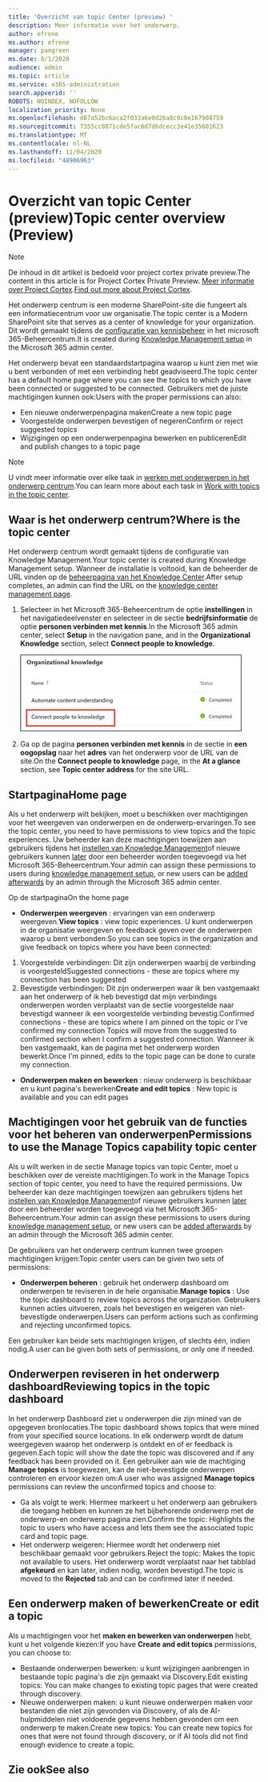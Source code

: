 ```yaml
---
title: 'Overzicht van topic Center (preview) '
description: Meer informatie over het onderwerp.
author: efrene
ms.author: efrene
manager: pamgreen
ms.date: 8/1/2020
audience: admin
ms.topic: article
ms.service: o365-administration
search.appverid: ''
ROBOTS: NOINDEX, NOFOLLOW
localization_priority: None
ms.openlocfilehash: d87a52bc6aca2f033a6e0d26a8c9c0e167908759
ms.sourcegitcommit: 7355cc8871cde5fac6d7d6dcecc3e41e35601623
ms.translationtype: MT
ms.contentlocale: nl-NL
ms.lasthandoff: 11/04/2020
ms.locfileid: "48906963"
---
```

# <a name="topic-center-overview-preview"></a><span data-ttu-id="a8df2-103">Overzicht van topic Center (preview)</span><span class="sxs-lookup"><span data-stu-id="a8df2-103">Topic center overview (Preview)</span></span>

> [!Note] 
> <span data-ttu-id="a8df2-104">De inhoud in dit artikel is bedoeld voor project cortex private preview.</span><span class="sxs-lookup"><span data-stu-id="a8df2-104">The content in this article is for Project Cortex Private Preview.</span></span> <span data-ttu-id="a8df2-105">[Meer informatie over Project Cortex](https://aka.ms/projectcortex).</span><span class="sxs-lookup"><span data-stu-id="a8df2-105">[Find out more about Project Cortex](https://aka.ms/projectcortex).</span></span>

<span data-ttu-id="a8df2-106">Het onderwerp centrum is een moderne SharePoint-site die fungeert als een informatiecentrum voor uw organisatie.</span><span class="sxs-lookup"><span data-stu-id="a8df2-106">The topic center is a Modern SharePoint site that serves as a center of knowledge for your organization.</span></span> <span data-ttu-id="a8df2-107">Dit wordt gemaakt tijdens de [configuratie van kennisbeheer](set-up-knowledge-network.md) in het microsoft 365-Beheercentrum.</span><span class="sxs-lookup"><span data-stu-id="a8df2-107">It is created during [Knowledge Management setup](set-up-knowledge-network.md) in the Microsoft 365 admin center.</span></span>

<span data-ttu-id="a8df2-108">Het onderwerp bevat een standaardstartpagina waarop u kunt zien met wie u bent verbonden of met een verbinding hebt geadviseerd.</span><span class="sxs-lookup"><span data-stu-id="a8df2-108">The topic center has a default home page where you can see the topics to which you have been connected or suggested to be connected.</span></span> <span data-ttu-id="a8df2-109">Gebruikers met de juiste machtigingen kunnen ook:</span><span class="sxs-lookup"><span data-stu-id="a8df2-109">Users with the proper permissions can also:</span></span>

- <span data-ttu-id="a8df2-110">Een nieuwe onderwerpenpagina maken</span><span class="sxs-lookup"><span data-stu-id="a8df2-110">Create a new topic page</span></span>
- <span data-ttu-id="a8df2-111">Voorgestelde onderwerpen bevestigen of negeren</span><span class="sxs-lookup"><span data-stu-id="a8df2-111">Confirm or reject suggested topics</span></span>
- <span data-ttu-id="a8df2-112">Wijzigingen op een onderwerpenpagina bewerken en publiceren</span><span class="sxs-lookup"><span data-stu-id="a8df2-112">Edit and publish changes to a topic page</span></span>

> [!Note] 
> <span data-ttu-id="a8df2-113">U vindt meer informatie over elke taak in [werken met onderwerpen in het onderwerp centrum](work-with-topics.md).</span><span class="sxs-lookup"><span data-stu-id="a8df2-113">You can learn more about each task in [Work with topics in the topic center](work-with-topics.md).</span></span>

## <a name="where-is-the-topic-center"></a><span data-ttu-id="a8df2-114">Waar is het onderwerp centrum?</span><span class="sxs-lookup"><span data-stu-id="a8df2-114">Where is the topic center</span></span>

<span data-ttu-id="a8df2-115">Het onderwerp centrum wordt gemaakt tijdens de configuratie van Knowledge Management.</span><span class="sxs-lookup"><span data-stu-id="a8df2-115">Your topic center is created during Knowledge Management setup.</span></span> <span data-ttu-id="a8df2-116">Wanneer de installatie is voltooid, kan de beheerder de URL vinden op de [beheerpagina van het Knowledge Center](manage-knowledge-network.md).</span><span class="sxs-lookup"><span data-stu-id="a8df2-116">After setup completes, an admin can find the URL on the [knowledge center management page](manage-knowledge-network.md).</span></span>

1. <span data-ttu-id="a8df2-117">Selecteer in het Microsoft 365-Beheercentrum de optie **instellingen** in het navigatiedeelvenster en selecteer in de sectie **bedrijfsinformatie** de optie **personen verbinden met kennis**.</span><span class="sxs-lookup"><span data-stu-id="a8df2-117">In the Microsoft 365 admin center, select **Setup** in the navigation pane, and in the **Organizational Knowledge** section, select **Connect people to knowledge**.</span></span>

   ![Mensen verbinden met kennis](../media/content-understanding/manage-connect-people-to-knowledge.png) </br>

2. <span data-ttu-id="a8df2-119">Ga op de pagina **personen verbinden met kennis** in de sectie in **een oogopslag** naar het **adres** van het onderwerp voor de URL van de site.</span><span class="sxs-lookup"><span data-stu-id="a8df2-119">On the **Connect people to knowledge** page, in the **At a glance** section, see **Topic center address** for the site URL.</span></span>

## <a name="home-page"></a><span data-ttu-id="a8df2-120">Startpagina</span><span class="sxs-lookup"><span data-stu-id="a8df2-120">Home page</span></span>

<span data-ttu-id="a8df2-121">Als u het onderwerp wilt bekijken, moet u beschikken over machtigingen voor het weergeven van onderwerpen en de onderwerp-ervaringen.</span><span class="sxs-lookup"><span data-stu-id="a8df2-121">To see the topic center, you need to have permissions to view topics and the topic experiences.</span></span> <span data-ttu-id="a8df2-122">Uw beheerder kan deze machtigingen toewijzen aan gebruikers tijdens het [instellen van Knowledge Management](set-up-knowledge-network.md)of nieuwe gebruikers kunnen [later](give-user-permissions-to-the-topic-center.md) door een beheerder worden toegevoegd via het Microsoft 365-Beheercentrum.</span><span class="sxs-lookup"><span data-stu-id="a8df2-122">Your admin can assign these permissions to users during [knowledge management setup](set-up-knowledge-network.md), or new users can be [added afterwards](give-user-permissions-to-the-topic-center.md) by an admin through the Microsoft 365 admin center.</span></span>

<span data-ttu-id="a8df2-123">Op de startpagina</span><span class="sxs-lookup"><span data-stu-id="a8df2-123">On the home page</span></span> 
- <span data-ttu-id="a8df2-124">**Onderwerpen weergeven** : ervaringen van een onderwerp weergeven.</span><span class="sxs-lookup"><span data-stu-id="a8df2-124">**View topics** : view topic experiences.</span></span> <span data-ttu-id="a8df2-125">U kunt onderwerpen in de organisatie weergeven en feedback geven over de onderwerpen waarop u bent verbonden:</span><span class="sxs-lookup"><span data-stu-id="a8df2-125">So you can see topics in the organization and give feedback on topics where you have been connected:</span></span>
1. <span data-ttu-id="a8df2-126">Voorgestelde verbindingen: Dit zijn onderwerpen waarbij de verbinding is voorgesteld</span><span class="sxs-lookup"><span data-stu-id="a8df2-126">Suggested connections - these are topics where my connection has been suggested</span></span>
2. <span data-ttu-id="a8df2-127">Bevestigde verbindingen: Dit zijn onderwerpen waar ik ben vastgemaakt aan het onderwerp of ik heb bevestigd dat mijn verbindings onderwerpen worden verplaatst van de sectie voorgestelde naar bevestigd wanneer ik een voorgestelde verbinding bevestig.</span><span class="sxs-lookup"><span data-stu-id="a8df2-127">Confirmed connections - these are topics where I am pinned on the topic or I've confirmed my connection Topics will move from the suggested to confirmed section when I confirm a suggested connection.</span></span>
<span data-ttu-id="a8df2-128">Wanneer ik ben vastgemaakt, kan de pagina met het onderwerp worden bewerkt.</span><span class="sxs-lookup"><span data-stu-id="a8df2-128">Once I'm pinned, edits to the topic page can be done to curate my connection.</span></span>

- <span data-ttu-id="a8df2-129">**Onderwerpen maken en bewerken** : nieuw onderwerp is beschikbaar en u kunt pagina's bewerken</span><span class="sxs-lookup"><span data-stu-id="a8df2-129">**Create and edit topics** : New topic is available and you can edit pages</span></span>


## <a name="permissions-to-use-the-manage-topics-capability-topic-center"></a><span data-ttu-id="a8df2-130">Machtigingen voor het gebruik van de functies voor het beheren van onderwerpen</span><span class="sxs-lookup"><span data-stu-id="a8df2-130">Permissions to use the Manage Topics capability topic center</span></span>

<span data-ttu-id="a8df2-131">Als u wilt werken in de sectie Manage topics van topic Center, moet u beschikken over de vereiste machtigingen.</span><span class="sxs-lookup"><span data-stu-id="a8df2-131">To work in the Manage Topics section of topic center, you need to have the required permissions.</span></span> <span data-ttu-id="a8df2-132">Uw beheerder kan deze machtigingen toewijzen aan gebruikers tijdens het [instellen van Knowledge Management](set-up-knowledge-network.md)of nieuwe gebruikers kunnen [later](give-user-permissions-to-the-topic-center.md) door een beheerder worden toegevoegd via het Microsoft 365-Beheercentrum.</span><span class="sxs-lookup"><span data-stu-id="a8df2-132">Your admin can assign these permissions to users during [knowledge management setup](set-up-knowledge-network.md), or new users can be [added afterwards](give-user-permissions-to-the-topic-center.md) by an admin through the Microsoft 365 admin center.</span></span>

<span data-ttu-id="a8df2-133">De gebruikers van het onderwerp centrum kunnen twee groepen machtigingen krijgen:</span><span class="sxs-lookup"><span data-stu-id="a8df2-133">Topic center users can be given two sets of permissions:</span></span>

- <span data-ttu-id="a8df2-134">**Onderwerpen beheren** : gebruik het onderwerp dashboard om onderwerpen te reviseren in de hele organisatie.</span><span class="sxs-lookup"><span data-stu-id="a8df2-134">**Manage topics** : Use the topic dashboard to review topics across the organization.</span></span> <span data-ttu-id="a8df2-135">Gebruikers kunnen acties uitvoeren, zoals het bevestigen en weigeren van niet-bevestigde onderwerpen.</span><span class="sxs-lookup"><span data-stu-id="a8df2-135">Users can perform actions such as confirming and rejecting unconfirmed topics.</span></span>

<span data-ttu-id="a8df2-136">Een gebruiker kan beide sets machtigingen krijgen, of slechts één, indien nodig.</span><span class="sxs-lookup"><span data-stu-id="a8df2-136">A user can be given both sets of permissions, or only one if needed.</span></span> 

## <a name="reviewing-topics-in-the-topic-dashboard"></a><span data-ttu-id="a8df2-137">Onderwerpen reviseren in het onderwerp dashboard</span><span class="sxs-lookup"><span data-stu-id="a8df2-137">Reviewing topics in the topic dashboard</span></span>

<span data-ttu-id="a8df2-138">In het onderwerp Dashboard ziet u onderwerpen die zijn mined van de opgegeven bronlocaties.</span><span class="sxs-lookup"><span data-stu-id="a8df2-138">The topic dashboard shows topics that were mined from your specified source locations.</span></span> <span data-ttu-id="a8df2-139">In elk onderwerp wordt de datum weergegeven waarop het onderwerp is ontdekt en of er feedback is gegeven.</span><span class="sxs-lookup"><span data-stu-id="a8df2-139">Each topic will show the date the topic was discovered and if any feedback has been provided on it.</span></span> <span data-ttu-id="a8df2-140">Een gebruiker aan wie de machtiging **Manage topics** is toegewezen, kan de niet-bevestigde onderwerpen controleren en ervoor kiezen om:</span><span class="sxs-lookup"><span data-stu-id="a8df2-140">A user who was assigned **Manage topics** permissions can review the unconfirmed topics and choose to:</span></span>
- <span data-ttu-id="a8df2-141">Ga als volgt te werk: Hiermee markeert u het onderwerp aan gebruikers die toegang hebben en kunnen ze het bijbehorende onderwerp met de onderwerp-en onderwerp pagina zien.</span><span class="sxs-lookup"><span data-stu-id="a8df2-141">Confirm the topic: Highlights the topic to users who have access and lets them see the associated topic card and topic page.</span></span>
- <span data-ttu-id="a8df2-142">Het onderwerp weigeren: Hiermee wordt het onderwerp niet beschikbaar gemaakt voor gebruikers.</span><span class="sxs-lookup"><span data-stu-id="a8df2-142">Reject the topic: Makes the topic not available to users.</span></span> <span data-ttu-id="a8df2-143">Het onderwerp wordt verplaatst naar het tabblad **afgekeurd** en kan later, indien nodig, worden bevestigd.</span><span class="sxs-lookup"><span data-stu-id="a8df2-143">The topic is moved to the **Rejected** tab and can be confirmed later if needed.</span></span>

## <a name="create-or-edit-a-topic"></a><span data-ttu-id="a8df2-144">Een onderwerp maken of bewerken</span><span class="sxs-lookup"><span data-stu-id="a8df2-144">Create or edit a topic</span></span>

<span data-ttu-id="a8df2-145">Als u machtigingen voor het **maken en bewerken van onderwerpen** hebt, kunt u het volgende kiezen:</span><span class="sxs-lookup"><span data-stu-id="a8df2-145">If you have **Create and edit topics** permissions, you can choose to:</span></span>

- <span data-ttu-id="a8df2-146">Bestaande onderwerpen bewerken: u kunt wijzigingen aanbrengen in bestaande topic pagina's die zijn gemaakt via Discovery.</span><span class="sxs-lookup"><span data-stu-id="a8df2-146">Edit existing topics: You can make changes to existing topic pages that were created through discovery.</span></span>
- <span data-ttu-id="a8df2-147">Nieuwe onderwerpen maken: u kunt nieuwe onderwerpen maken voor bestanden die niet zijn gevonden via Discovery, of als de AI-hulpmiddelen niet voldoende gegevens hebben gevonden om een onderwerp te maken.</span><span class="sxs-lookup"><span data-stu-id="a8df2-147">Create new topics: You can create new topics for ones that were not found through discovery, or if AI tools did not find enough evidence to create a topic.</span></span>






## <a name="see-also"></a><span data-ttu-id="a8df2-148">Zie ook</span><span class="sxs-lookup"><span data-stu-id="a8df2-148">See also</span></span>



  






